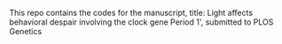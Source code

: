 This repo contains the codes for the manuscript, title: Light affects behavioral despair involving the clock gene Period 1', submitted to PLOS Genetics
